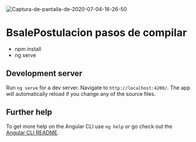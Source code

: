<img src="https://i.ibb.co/NCg035M/Captura-de-pantalla-de-2020-07-04-16-26-50.png" alt="Captura-de-pantalla-de-2020-07-04-16-26-50" border="0">


# BsalePostulacion pasos de compilar

 - npm install
 - ng serve

## Development server

Run `ng serve` for a dev server. Navigate to `http://localhost:4200/`. The app will automatically reload if you change any of the source files.


## Further help

To get more help on the Angular CLI use `ng help` or go check out the [Angular CLI README](https://github.com/angular/angular-cli/blob/master/README.md).
